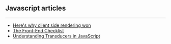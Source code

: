 ## Javascript articles

---

- [Here's why client side rendering won](https://medium.freecodecamp.org/heres-why-client-side-rendering-won-46a349fadb52)
- [The Front-End Checklist](https://codeburst.io/the-front-end-checklist-8b2292fdda44)
- [Understanding Transducers in JavaScript](https://medium.com/@roman01la/understanding-transducers-in-javascript-3500d3bd9624)
